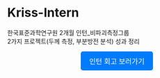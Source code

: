 # Kriss-Intern
한국표준과학연구원 2개월 인턴_비파괴측정그룹</br>
2가지 프로젝트(두께 측정, 부분방전 분석) 성과 정리

<div align="center">
    <a href="https://velog.io/@tjdwns03/2%EA%B0%9C%EC%9B%94-%EC%9D%B8%ED%84%B4-%ED%9A%8C%EA%B3%A0" style="display: inline-block; background-color: #007BFF; color: white; padding: 10px 20px; text-align: center; text-decoration: none; border-radius: 5px; font-size: 16px;">인턴 회고 보러가기</a>
</div>
